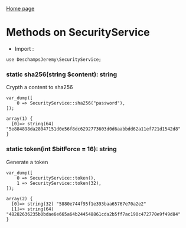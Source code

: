 [Home page](/wiki)
# Methods on SecurityService

- Import :
```
use DeschampsJeremy\SecurityService;
```

### static sha256(string $content): string
Crypth a content to sha256
```
var_dump([
    0 => SecurityService::sha256("password"),
]);

array(1) {
  [0]=> string(64) "5e884898da28047151d0e56f8dc6292773603d0d6aabbdd62a11ef721d1542d8"
}
```

### static token(int $bitForce = 16): string
Generate a token
```
var_dump([
    0 => SecurityService::token(),
    1 => SecurityService::token(32),
]);

array(2) {
  [0]=> string(32) "5880e744f95f1e393baa65767e70a2e2"
  [1]=> string(64) "48282636235b0bdae6e665a64b244548861cda2b5ff7ac190c472770e9f49d84"
}
```